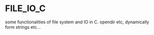 # FILE_IO_C
some functionalities of file system and IO in C. opendir etc, dynamically form strings etc...
